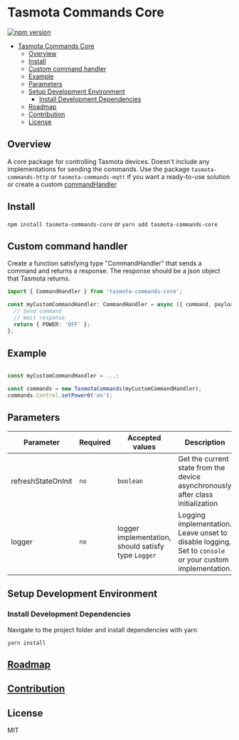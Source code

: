 # Tasmota Commands Core

[![npm version](https://badge.fury.io/js/tasmota-commands-core.svg)](https://www.npmjs.com/package/tasmota-commands-core)

- [Tasmota Commands Core](#tasmota-commands-core)
  - [Overview](#overview)
  - [Install](#install)
  - [Custom command handler](#custom-command-handler)
  - [Example](#example)
  - [Parameters](#parameters)
  - [Setup Development Environment](#setup-development-environment)
    - [Install Development Dependencies](#install-development-dependencies)
  - [Roadmap](#roadmap)
  - [Contribution](#contribution)
  - [License](#license)

## Overview

A core package for controlling Tasmota devices. Doesn't include any implementations for sending the commands. Use the package `tasmota-commands-http` or `tasmota-commands-mqtt` if you want a ready-to-use solution or create a custom [commandHandler](#custom-command-handler)

## Install

`npm install tasmota-commands-core` or `yarn add tasmota-commands-core`

## Custom command handler

Create a function satisfying type "CommandHandler" that sends a command and returns a response. The response should be a json object that Tasmota returns.

```typescript
import { CommandHandler } from 'tasmota-commands-core';

const myCustomCommandHandler: CommandHandler = async ({ command, payload, logger }) => {
  // Send command
  // Wait response
  return { POWER: 'OFF' };
};
```

## Example

```javascript

const myCustomCommandHandler = ...;

const commands = new TasmotaCommands(myCustomCommandHandler);
commands.Control.setPower0('on');
```

## Parameters

| Parameter          | Required | Accepted values                                     | Description                                                                                             |
| ------------------ | -------- | --------------------------------------------------- | ------------------------------------------------------------------------------------------------------- |
| refreshStateOnInit | `no`     | `boolean`                                           | Get the current state from the device asynchronously after class initialization                         |
| logger             | `no`     | logger implementation, should satisfy type `Logger` | Logging implementation. Leave unset to disable logging. Set to `console` or your custom implementation. |

## Setup Development Environment

### Install Development Dependencies

Navigate to the project folder and install dependencies with yarn

```
yarn install
```

## [Roadmap](../../readme#roadmap)

## [Contribution](../../readme#contribution)

## License

MIT
